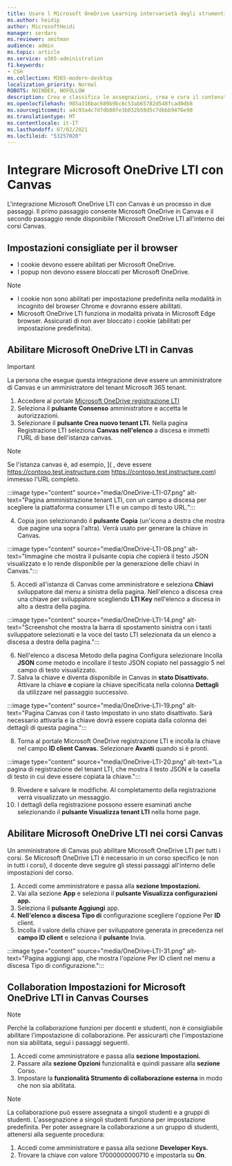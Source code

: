 ```yaml
---
title: Usare l Microsoft OneDrive Learning intervarietà degli strumenti di distribuzione
ms.author: heidip
author: MicrosoftHeidi
manager: serdars
ms.reviewer: amitman
audience: admin
ms.topic: article
ms.service: o365-administration
f1.keywords:
- CSH
ms.collection: M365-modern-desktop
localization_priority: Normal
ROBOTS: NOINDEX, NOFOLLOW
description: Crea e classifica le assegnazioni, crea e cura il contenuto del corso e collabora ai file in tempo reale con la nuova app Microsoft OneDrive Learning Tools Interoperability App.
ms.openlocfilehash: 985a316bac689b9bc6c53ab65782d548fcad0db8
ms.sourcegitcommit: a4c93a4c7d7db08fe3b032b58d5c7dbbb9476e90
ms.translationtype: MT
ms.contentlocale: it-IT
ms.lasthandoff: 07/02/2021
ms.locfileid: "53257020"
---
```

# <a name="integrate-microsoft-onedrive-lti-with-canvas"></a>Integrare Microsoft OneDrive LTI con Canvas

L'integrazione Microsoft OneDrive LTI con Canvas è un processo in due passaggi. Il primo passaggio consente Microsoft OneDrive in Canvas e il secondo passaggio rende disponibile l'Microsoft OneDrive LTI all'interno dei corsi Canvas.

## <a name="recommended-browser-settings"></a>Impostazioni consigliate per il browser

- I cookie devono essere abilitati per Microsoft OneDrive.
- I popup non devono essere bloccati per Microsoft OneDrive.

> [!NOTE]
> - I cookie non sono abilitati per impostazione predefinita nella modalità in incognito del browser Chrome e dovranno essere abilitati.
> - Microsoft OneDrive LTI funziona in modalità privata in Microsoft Edge browser. Assicurati di non aver bloccato i cookie (abilitati per impostazione predefinita).

## <a name="enable-microsoft-onedrive-lti-in-canvas"></a>Abilitare Microsoft OneDrive LTI in Canvas

> [!IMPORTANT]
> La persona che esegue questa integrazione deve essere un amministratore di Canvas e un amministratore del tenant Microsoft 365 tenant.

1. Accedere al portale <a href="https://onedrivelti.microsoft.com/admin" target="_blank">Microsoft OneDrive registrazione LTI</a>
1. Seleziona il **pulsante Consenso** amministratore e accetta le autorizzazioni.
1. Selezionare il **pulsante Crea nuovo tenant LTI.** Nella pagina Registrazione LTI seleziona **Canvas nell'elenco** a discesa e immetti l'URL di base dell'istanza canvas.

> [!NOTE]
> Se l'istanza canvas è, ad esempio, ]( , deve essere https://contoso.test.instructure.com https://contoso.test.instructure.com) immesso l'URL completo.

:::image type="content" source="media/OneDrive-LTI-07.png" alt-text="Pagina amministrazione tenant LTI, con un campo a discesa per scegliere la piattaforma consumer LTI e un campo di testo URL.":::

4. Copia json selezionando il **pulsante Copia** (un'icona a destra che mostra due pagine una sopra l'altra). Verrà usato per generare la chiave in Canvas.

:::image type="content" source="media/OneDrive-LTI-08.png" alt-text="Immagine che mostra il pulsante copia che copierà il testo JSON visualizzato e lo rende disponibile per la generazione delle chiavi in Canvas.":::

5. Accedi all'istanza di Canvas come amministratore e seleziona **Chiavi** sviluppatore dal menu a sinistra della pagina. Nell'elenco a discesa crea una chiave per sviluppatore scegliendo **LTI Key** nell'elenco a discesa in alto a destra della pagina.

:::image type="content" source="media/OneDrive-LTI-14.png" alt-text="Screenshot che mostra la barra di spostamento sinistra con i tasti sviluppatore selezionati e la voce del tasto LTI selezionata da un elenco a discesa a destra della pagina.":::

6. Nell'elenco a discesa  Metodo della pagina Configura selezionare Incolla **JSON** come metodo e incollare il testo JSON copiato nel passaggio 5 nel campo di testo visualizzato.
7. Salva la chiave e diventa disponibile in Canvas in **stato Disattivato.** Attivare la chiave **e** copiare la chiave specificata nella colonna **Dettagli** da utilizzare nel passaggio successivo.

:::image type="content" source="media/OneDrive-LTI-19.png" alt-text="Pagina Canvas con il tasto impostato in uno stato disattivato. Sarà necessario attivarla e la chiave dovrà essere copiata dalla colonna dei dettagli di questa pagina.":::

8. Torna al portale Microsoft OneDrive registrazione LTI e incolla la chiave nel campo **ID client Canvas.** Selezionare **Avanti** quando si è pronti.

:::image type="content" source="media/OneDrive-LTI-20.png" alt-text="La pagina di registrazione del tenant LTI, che mostra il testo JSON e la casella di testo in cui deve essere copiata la chiave.":::

9. Rivedere e salvare le modifiche. Al completamento della registrazione verrà visualizzato un messaggio.
10. I dettagli della registrazione possono essere esaminati anche selezionando il **pulsante Visualizza tenant LTI** nella home page.

## <a name="enable-microsoft-onedrive-lti-in-canvas-courses"></a>Abilitare Microsoft OneDrive LTI nei corsi Canvas

Un amministratore di Canvas può abilitare Microsoft OneDrive LTI per tutti i corsi. Se Microsoft OneDrive LTI è necessario in un corso specifico (e non in tutti i corsi), il docente deve seguire gli stessi passaggi all'interno delle impostazioni del corso.

1. Accedi come amministratore e passa alla **sezione Impostazioni.**
2. Vai alla sezione **App** e seleziona il **pulsante Visualizza configurazioni app.**
3. Seleziona il **pulsante Aggiungi** app.
4. **Nell'elenco a discesa Tipo di** configurazione scegliere l'opzione Per **ID** client.
5. Incolla il valore della chiave per sviluppatore generata in precedenza nel **campo ID client** e seleziona il **pulsante** Invia.

:::image type="content" source="media/OneDrive-LTI-31.png" alt-text="Pagina aggiungi app, che mostra l'opzione Per ID client nel menu a discesa Tipo di configurazione.":::

## <a name="collaboration-settings-for-microsoft-onedrive-lti-in-canvas-courses"></a>Collaboration Impostazioni for Microsoft OneDrive LTI in Canvas Courses

> [!NOTE]
> Perché la collaborazione funzioni per docenti e studenti, non è consigliabile abilitare l'impostazione di collaborazione. Per assicurarti che l'impostazione non sia abilitata, segui i passaggi seguenti.

1. Accedi come amministratore e passa alla **sezione Impostazioni.**
1. Passare alla **sezione Opzioni** funzionalità e quindi passare alla **sezione** Corso.
1. Impostare la **funzionalità Strumento di collaborazione esterna** in modo che non sia abilitata.

> [!NOTE]
> La collaborazione può essere assegnata a singoli studenti e a gruppi di studenti. L'assegnazione a singoli studenti funziona per impostazione predefinita. Per poter assegnare la collaborazione a un gruppo di studenti, attenersi alla seguente procedura:

1. Accedi come amministratore e passa alla sezione **Developer Keys.**
1. Trovare la chiave con valore 17000000000710 e impostarla su **On**.
